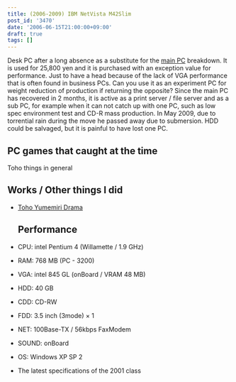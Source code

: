 ```yaml
---
title: (2006-2009) IBM NetVista M42Slim
post_id: '3470'
date: '2006-06-15T21:00:00+09:00'
draft: true
tags: []
---
```


Desk PC after a long absence as a substitute for the [main PC](/dynabook-sslx190) breakdown. It is used for 25,800 yen and it is purchased with an exception value for performance. Just to have a head because of the lack of VGA performance that is often found in business PCs. Can you use it as an experiment PC for weight reduction of production if returning the opposite? Since the main PC has recovered in 2 months, it is active as a print server / file server and as a sub PC, for example when it can not catch up with one PC, such as low spec environment test and CD-R mass production. In May 2009, due to torrential rain during the move he passed away due to submersion. HDD could be salvaged, but it is painful to have lost one PC.

## PC games that caught at the time

Toho things in general

## Works / Other things I did

*   [Toho Yumemiri Drama](https://danmaq.com/!/thC/)
    
    ## Performance
    
*   CPU: intel Pentium 4 (Willamette / 1.9 GHz)
    
*   RAM: 768 MB (PC - 3200)
*   VGA: intel 845 GL (onBoard / VRAM 48 MB)
*   HDD: 40 GB
*   CDD: CD-RW
*   FDD: 3.5 inch (3mode) × 1
*   NET: 100Base-TX / 56kbps FaxModem
*   SOUND: onBoard
*   OS: Windows XP SP 2
*   The latest specifications of the 2001 class
